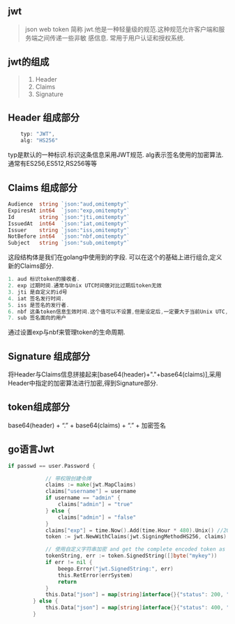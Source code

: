 ## jwt
> json web token 简称 jwt.他是一种轻量级的规范.这种规范允许客户端和服务端之间传递一些非敏
>感信息.
>常用于用户认证和授权系统.
>
## jwt的组成
> 1. Header
> 2. Claims
> 3. Signature

## Header 组成部分
```go
    typ: "JWT",
    alg: "HS256"
```
typ是默认的一种标识.标识这条信息采用JWT规范.
alg表示签名使用的加密算法.通常有ES256,ES512,RS256等等

## Claims 组成部分
```go
Audience  string `json:"aud,omitempty"`
ExpiresAt int64  `json:"exp,omitempty"`
Id        string `json:"jti,omitempty"`
IssuedAt  int64  `json:"iat,omitempty"`
Issuer    string `json:"iss,omitempty"`
NotBefore int64  `json:"nbf,omitempty"`
Subject   string `json:"sub,omitempty"`
```
这段结构体是我们在golang中使用到的字段. 可以在这个的基础上进行组合,定义新的Claims部分.

```go
1. aud 标识token的接收者.
2. exp 过期时间.通常与Unix UTC时间做对比过期后token无效
3. jti 是自定义的id号 
4. iat 签名发行时间.
5. iss 是签名的发行者.
6. nbf 这条token信息生效时间.这个值可以不设置,但是设定后,一定要大于当前Unix UTC,否则token将会延迟生效.
7. sub 签名面向的用户
```
通过设置exp与nbf来管理token的生命周期.

## Signature 组成部分
将Header与Claims信息拼接起来[base64(header)+"."+base64(claims)],采用Header中指定的加密算法进行加密,得到Signature部分.
## token组成部分
base64(header) + “.” + base64(claims) + “.” + 加密签名

## go语言Jwt
```go
if passwd == user.Password {

            // 带权限创建令牌
            claims := make(jwt.MapClaims)
            claims["username"] = username
            if username == "admin" {
                claims["admin"] = "true"
            } else {
                claims["admin"] = "false"
            }
            claims["exp"] = time.Now().Add(time.Hour * 480).Unix() //20天有效期，过期需要重新登录获取token
            token := jwt.NewWithClaims(jwt.SigningMethodHS256, claims)

            // 使用自定义字符串加密 and get the complete encoded token as a string
            tokenString, err := token.SignedString([]byte("mykey"))
            if err != nil {
                beego.Error("jwt.SignedString:", err)
                this.RetError(errSystem)
                return
            }
            this.Data["json"] = map[string]interface{}{"status": 200, "message": "login success ", "moreinfo": tokenString}
        } else {
            this.Data["json"] = map[string]interface{}{"status": 400, "message": "login failed ", "moreinfo": time.Now().Format("2006-01-02 15:04:05")}
        }
```

